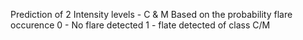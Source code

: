 Prediction of 2 Intensity levels - C & M
Based on the probability flare occurence 
0 - No flare detected
1 - flate detected of class C/M
